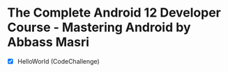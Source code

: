# The Complete Android 12 Developer Course - Mastering Android by Abbass Masri

- [x] HelloWorld (CodeChallenge)